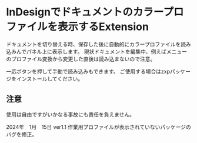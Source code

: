 # InDesignでドキュメントのカラープロファイルを表示するExtension

ドキュメントを切り替える時、保存した後に自動的にカラープロファイルを読み込みんでパネル上に表示します。
現状ドキュメントを編集中、例えばメニューのプロファイル変換から変更した直後は読み込まないので注意。

一応ボタンを押して手動で読み込みもできます。
ご使用する場合はzxpパッケージをインストールしてください。

## 注意

使用は自由ですがいかなる事故にも責任を負えません。

2024年　1月　15日
ver1.1 作業用プロファイルが表示されていないパッケージのバグを修正。